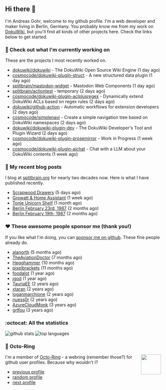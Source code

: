 ## Hi there :wave:

I'm Andreas Gohr, welcome to my github profile. I'm a web developer and maker living in Berlin, Germany. You probably know me from my work on [DokuWiki](https://github.com/splitbrain/dokuwiki), but you'll find all kinds of other projects here. Check the links below to get started.

### :hammer: Check out what I'm currently working on

These are the projects I most recently worked on.


- [dokuwiki/dokuwiki](https://github.com/dokuwiki/dokuwiki) - The DokuWiki Open Source Wiki Engine (1 day ago)
- [cosmocode/dokuwiki-plugin-struct](https://github.com/cosmocode/dokuwiki-plugin-struct) - A new structured data plugin (1 day ago)
- [splitbrain/mastodon-widget](https://github.com/splitbrain/mastodon-widget) - Mastodon Web Components (1 day ago)
- [splitbrain/actiontest](https://github.com/splitbrain/actiontest) - temporary (2 days ago)
- [cosmocode/dokuwiki-plugin-aclplusregex](https://github.com/cosmocode/dokuwiki-plugin-aclplusregex) - Dynamically extend DokuWiki ACLs based on regex rules (2 days ago)
- [dokuwiki/github-action](https://github.com/dokuwiki/github-action) - Automatic workflows for extension developers (2 days ago)
- [cosmocode/simplenavi](https://github.com/cosmocode/simplenavi) - Create a simple navigation tree based on DokuWiki namespaces (2 days ago)
- [dokuwiki/dokuwiki-plugin-dev](https://github.com/dokuwiki/dokuwiki-plugin-dev) - The DokuWiki Developer&#39;s Tool and Plugin Wizard (2 days ago)
- [cosmocode/dokuwiki-plugin-prosemirror](https://github.com/cosmocode/dokuwiki-plugin-prosemirror) - Work in Progress (1 week ago)
- [cosmocode/dokuwiki-plugin-aichat](https://github.com/cosmocode/dokuwiki-plugin-aichat) - Chat with a LLM about your DokuWiki contents (1 week ago)

### :scroll: My recent blog posts

I blog at [splitbrain.org](https://www.splitbrain.org) for nearly two decades now. Here is what I have published recently.


- [Scrapwood Drawers](https://www.splitbrain.org/blog/2023-11/10-scrapwood_drawers) (5 days ago)
- [Growatt &amp; Home Assistant](https://www.splitbrain.org/blog/2023-11/03-growatt_and_home_assistant) (1 week ago)
- [Tonie Unicorn Shelf](https://www.splitbrain.org/blog/2023-10/10-tonie_unicorn_shelf) (1 month ago)
- [Berlin February 23rd, 1987](https://www.splitbrain.org/blog/1987-02/23-berlin) (2 months ago)
- [Berlin February 19th, 1987](https://www.splitbrain.org/blog/1987-02/19-berlin) (2 months ago)

### :hearts:️ These awesome people sponsor me (thank you!)

If you like what I'm doing, you can [sponsor me on github](https://github.com/sponsors/splitbrain). These fine people already do.


- [alanorth](https://github.com/alanorth) (5 months ago)
- [TheAviationDoctor](https://github.com/TheAviationDoctor) (7 months ago)
- [Hegghammer](https://github.com/Hegghammer) (10 months ago)
- [pixelbrackets](https://github.com/pixelbrackets) (11 months ago)
- [foodalot](https://github.com/foodalot) (1 year ago)
- [jgod](https://github.com/jgod) (1 year ago)
- [TauriaEE](https://github.com/TauriaEE) (2 years ago)
- [xtaran](https://github.com/xtaran) (2 years ago)
- [loganmarchione](https://github.com/loganmarchione) (2 years ago)
- [nuess0r](https://github.com/nuess0r) (2 years ago)
- [AzureCloudMonk](https://github.com/AzureCloudMonk) (3 years ago)
- [grtfou](https://github.com/grtfou) (3 years ago)

### :octocat: All the statistics

 ![github stats](https://github-readme-stats.vercel.app/api?username=splitbrain&show_icons=true&hide_title=true)
![top languages](https://github-readme-stats.vercel.app/api/top-langs/?username=splitbrain&layout=compact)


### :octopus: Octo-Ring

<img width="64" height="65" src="https://octo-ring.com/static/img/octo.png" align="right" alt="">

I'm a member of [Octo-Ring](https://octo-ring.com/) - a webring (remember those?) for github user profiles. Because why wouldn't I? 

* [previous profile](https://octo-ring.com/p/splitbrain/prev)
* [random profile](https://octo-ring.com/p/splitbrain/random)
* [next profile](https://octo-ring.com/p/splitbrain/next)

